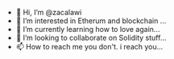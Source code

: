 - 👋 Hi, I’m @zacalawi
- 👀 I’m interested in Etherum and blockchain ...
- 🌱 I’m currently learning how to love again...
- 💞️ I’m looking to collaborate on Solidity stuff...
- 📫 How to reach me you don't. i reach you...

<!---
zacalawi/zacalawi is a ✨ special ✨ repository because its `README.md` (this file) appears on your GitHub profile.
You can click the Preview link to take a look at your changes.
--->
